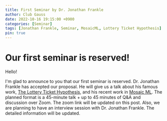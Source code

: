 ```yaml
---
title: First Seminar by Dr. Jonathan Frankle
author: Club Gauss
date: 2022-10-16 19:15:00 +0900
categories: [Seminar]
tags: [Jonathan Frankle, Seminar, MosaicML, Lottery Ticket Hypothesis]
pin: true
---
```


# Our first seminar is reserved!
Hello!

I'm glad to announce to you that our first seminar is reserved.
Dr. Jonathan Frankle has accepted our proposal.
He will give us a talk about his famous work, [The Lottery Ticket Hypothesis](https://openreview.net/pdf?id=rJl-b3RcF7),
and his recent work in [Mosaic ML](https://www.mosaicml.com/).
The planned format is a 45-minute talk + up to 45 minutes of Q&A and discussion over Zoom.
The zoom link will be updated on this post.
Also, we are planning to have an interview session with Dr. Jonathan Frankle.
The detailed information will be updated.
